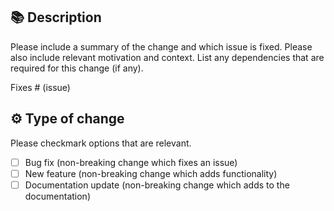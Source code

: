 ## 📚 Description
Please include a summary of the change and which issue is fixed. Please also include relevant motivation and context. List any dependencies that are required for this change (if any).

Fixes # (issue)

## ⚙️ Type of change
Please checkmark options that are relevant.

- [ ] Bug fix (non-breaking change which fixes an issue)
- [ ] New feature (non-breaking change which adds functionality)
- [ ] Documentation update (non-breaking change which adds to the documentation)
